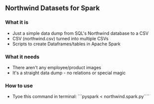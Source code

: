 ## Northwind Datasets for Spark ##

### What it is
* Just a simple data dump from SQL's Northwind database to a CSV
* CSV (northwind.csv) turned into multiple CSVs
* Scripts to create Dataframes/tables in Apache Spark

### What it needs

* There aren't any employee/product images
* It's a straight data dump - no relations or special magic


### How to use

* Tyoe this command in terminal:
```pyspark < northwind.spark.py````

